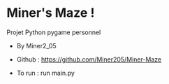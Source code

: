 
# Miner's Maze !
Projet Python pygame personnel
- By Miner2_05

- Github : https://github.com/Miner205/Miner-Maze

- To run : run main.py